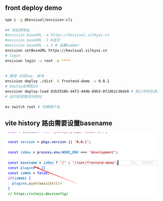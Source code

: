 ## front deploy demo

```sh
npm i -g @kevisual/envision-cli 

## 添加源地址
#envision baseURL -a https://kevisual.silkyai.cn
#envision baseURL -l #显示
#envision baseURL -s 2 # 设置number
envision setBaseURL https://kevisual.silkyai.cn
# login
envision login -u root -p ****


# 路径 对应key, 版本
envision deploy ./dist -k frontend-demo -v 0.0.1
# deploy会得到id
envision deploy-load 83b3558b-d4f3-449b-89b3-0f2d61c36de9 # 把上传的东西加载到当前，id是获取的
# 运行后获取访问地址

ev switch root # 切换用户名
```

## vite history 路由需要设置basename

![alt text](./docs/vite-basename.png)
